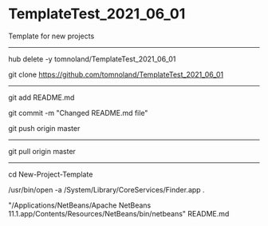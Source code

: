 # TemplateTest_2021_06_01

Template for new projects

---

hub delete -y tomnoland/TemplateTest_2021_06_01

git clone https://github.com/tomnoland/TemplateTest_2021_06_01

---

git add README.md

git commit -m "Changed README.md file"

git push origin master

---

git pull origin master

---

cd New-Project-Template

/usr/bin/open -a /System/Library/CoreServices/Finder.app .

"/Applications/NetBeans/Apache NetBeans 11.1.app/Contents/Resources/NetBeans/bin/netbeans" README.md

